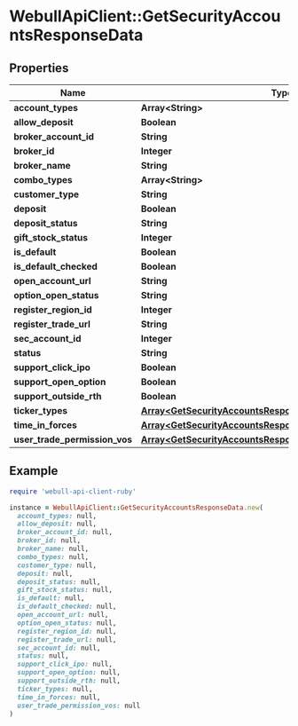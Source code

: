 # WebullApiClient::GetSecurityAccountsResponseData

## Properties

| Name | Type | Description | Notes |
| ---- | ---- | ----------- | ----- |
| **account_types** | **Array&lt;String&gt;** |  | [optional] |
| **allow_deposit** | **Boolean** |  | [optional] |
| **broker_account_id** | **String** |  | [optional] |
| **broker_id** | **Integer** |  | [optional] |
| **broker_name** | **String** |  | [optional] |
| **combo_types** | **Array&lt;String&gt;** |  | [optional] |
| **customer_type** | **String** |  | [optional] |
| **deposit** | **Boolean** |  | [optional] |
| **deposit_status** | **String** |  | [optional] |
| **gift_stock_status** | **Integer** |  | [optional] |
| **is_default** | **Boolean** |  | [optional] |
| **is_default_checked** | **Boolean** |  | [optional] |
| **open_account_url** | **String** |  | [optional] |
| **option_open_status** | **String** |  | [optional] |
| **register_region_id** | **Integer** |  | [optional] |
| **register_trade_url** | **String** |  | [optional] |
| **sec_account_id** | **Integer** |  | [optional] |
| **status** | **String** |  | [optional] |
| **support_click_ipo** | **Boolean** |  | [optional] |
| **support_open_option** | **Boolean** |  | [optional] |
| **support_outside_rth** | **Boolean** |  | [optional] |
| **ticker_types** | [**Array&lt;GetSecurityAccountsResponseTickerTypes&gt;**](GetSecurityAccountsResponseTickerTypes.md) |  | [optional] |
| **time_in_forces** | [**Array&lt;GetSecurityAccountsResponseTimeInForces&gt;**](GetSecurityAccountsResponseTimeInForces.md) |  | [optional] |
| **user_trade_permission_vos** | [**Array&lt;GetSecurityAccountsResponseUserTradePermissionVOs&gt;**](GetSecurityAccountsResponseUserTradePermissionVOs.md) |  | [optional] |

## Example

```ruby
require 'webull-api-client-ruby'

instance = WebullApiClient::GetSecurityAccountsResponseData.new(
  account_types: null,
  allow_deposit: null,
  broker_account_id: null,
  broker_id: null,
  broker_name: null,
  combo_types: null,
  customer_type: null,
  deposit: null,
  deposit_status: null,
  gift_stock_status: null,
  is_default: null,
  is_default_checked: null,
  open_account_url: null,
  option_open_status: null,
  register_region_id: null,
  register_trade_url: null,
  sec_account_id: null,
  status: null,
  support_click_ipo: null,
  support_open_option: null,
  support_outside_rth: null,
  ticker_types: null,
  time_in_forces: null,
  user_trade_permission_vos: null
)
```

